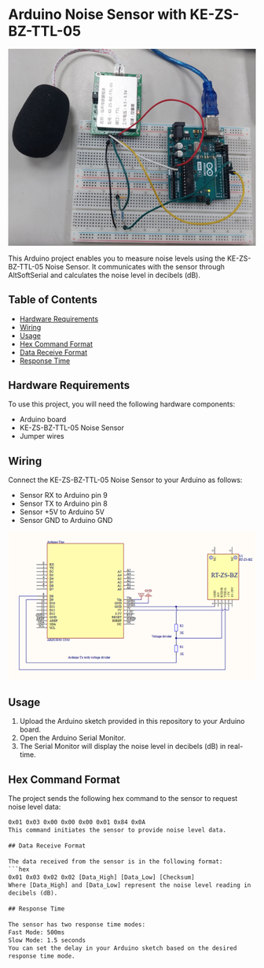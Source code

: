 # Arduino Noise Sensor with KE-ZS-BZ-TTL-05

![Arduino Noise Sensor](sensor.jpg)

This Arduino project enables you to measure noise levels using the KE-ZS-BZ-TTL-05 Noise Sensor. It communicates with the sensor through AltSoftSerial and calculates the noise level in decibels (dB).

## Table of Contents

- [Hardware Requirements](#hardware-requirements)
- [Wiring](#wiring)
- [Usage](#usage)
- [Hex Command Format](#hex-command-format)
- [Data Receive Format](#data-receive-format)
- [Response Time](#response-time)

## Hardware Requirements

To use this project, you will need the following hardware components:

- Arduino board
- KE-ZS-BZ-TTL-05 Noise Sensor
- Jumper wires

## Wiring

Connect the KE-ZS-BZ-TTL-05 Noise Sensor to your Arduino as follows:

- Sensor RX to Arduino pin 9
- Sensor TX to Arduino pin 8
- Sensor +5V to Arduino 5V
- Sensor GND to Arduino GND

![Wiring Diagram](wiring.png)

## Usage

1. Upload the Arduino sketch provided in this repository to your Arduino board.
2. Open the Arduino Serial Monitor.
3. The Serial Monitor will display the noise level in decibels (dB) in real-time.

## Hex Command Format

The project sends the following hex command to the sensor to request noise level data:

```hex
0x01 0x03 0x00 0x00 0x00 0x01 0x84 0x0A
This command initiates the sensor to provide noise level data.

## Data Receive Format

The data received from the sensor is in the following format:
```hex
0x01 0x03 0x02 0x02 [Data_High] [Data_Low] [Checksum]
Where [Data_High] and [Data_Low] represent the noise level reading in decibels (dB).

## Response Time

The sensor has two response time modes:
Fast Mode: 500ms
Slow Mode: 1.5 seconds
You can set the delay in your Arduino sketch based on the desired response time mode.
